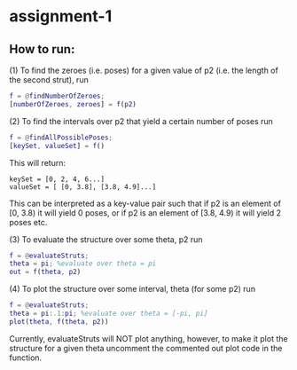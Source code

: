 # assignment-1
## How to run:
(1) To find the zeroes (i.e. poses) for a given value of p2 (i.e. the length of the second strut), run
```matlab
f = @findNumberOfZeroes;
[numberOfZeroes, zeroes] = f(p2)
```

(2) To find the intervals over p2 that yield a certain number of poses run
```matlab
f = @findAllPossiblePoses;
[keySet, valueSet] = f()
```
This will return:
```
keySet = [0, 2, 4, 6...]
valueSet = [ [0, 3.8], [3.8, 4.9]...]
```
This can be interpreted as a key-value pair such that if p2 is an element of [0, 3.8) it will yield 0 poses, 
or if p2 is an element of [3.8, 4.9) it will yield 2 poses etc.

(3) To evaluate the structure over some theta, p2 run
```matlab
f = @evaluateStruts;
theta = pi; %evaluate over theta = pi
out = f(theta, p2)
```

(4) To plot the structure over some interval, theta (for some p2) run
```matlab
f = @evaluateStruts;
theta = pi:.1:pi; %evaluate over theta = [-pi, pi]
plot(theta, f(theta, p2))
```

Currently, evaluateStruts will NOT plot anything, however, to make it plot the structure for a given theta 
uncomment the commented out plot code in the function.
